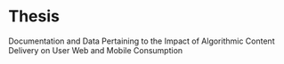 # Thesis
 Documentation and Data Pertaining to the Impact of Algorithmic Content Delivery on User Web and Mobile Consumption
